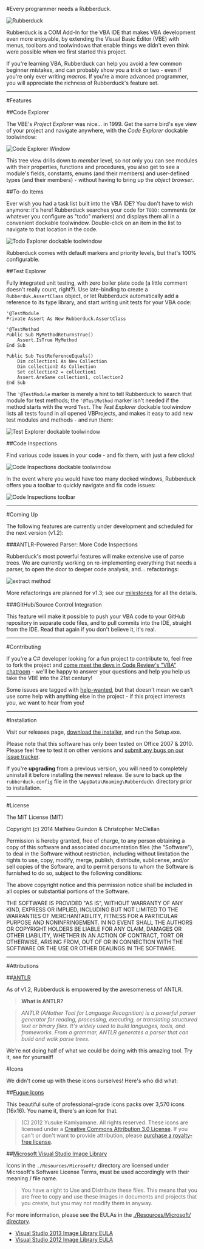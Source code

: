 #Every programmer needs a Rubberduck.

![Rubberduck](http://i.stack.imgur.com/taIMg.png)

Rubberduck is a COM Add-In for the VBA IDE that makes VBA development even more enjoyable, by extending the Visual Basic Editor (VBE) with menus, toolbars and toolwindows that enable things we didn't even think were possible when we first started this project.

If you're learning VBA, Rubberduck can help you avoid a few common beginner mistakes, and can probably show you a trick or two - even if you're only ever writing *macros*. If you're a more advanced programmer, you will appreciate the richness of Rubberduck's feature set.

---

#Features

##Code Explorer

The VBE's *Project Explorer* was nice... in 1999. Get the same bird's eye view of your project and navigate anywhere, with the *Code Explorer* dockable toolwindow:

![Code Explorer Window](http://i.stack.imgur.com/yilHM.png)

This tree view drills down to *member* level, so not only you can see modules with their properties, functions and procedures, you also get to see a module's fields, constants, enums (and their members) and user-defined types (and their members) - without having to bring up the *object browser*.

##To-do Items

Ever wish you had a task list built into the VBA IDE? You don't have to wish anymore: it's here! Rubberduck searches your code for `TODO:` comments (or whatever you configure as "todo" markers) and displays them all in a convenient dockable toolwindow. Double-click on an item in the list to navigate to that location in the code.

![Todo Explorer dockable toolwindow](http://imgur.com/Xl1hfcQ.png)

Rubberduck comes with default markers and priority levels, but that's 100% configurable.

##Test Explorer

Fully integrated unit testing, with zero boiler plate code (a little comment doesn't really count, right?). Use late-binding to create a `Rubberduk.AssertClass` object, or let Rubberduck automatically add a reference to its type library, and start writing unit tests for your VBA code:

    '@TestModule
    Private Assert As New Rubberduck.AssertClass
    
    '@TestMethod
    Public Sub MyMethodReturnsTrue()
        Assert.IsTrue MyMethod
    End Sub
    
    Public Sub TestReferenceEquals()
        Dim collection1 As New Collection
        Dim collection2 As Collection
        Set collection2 = collection1
        Assert.AreSame collection1, collection2
    End Sub

The `'@TestModule` marker is merely a hint to tell Rubberduck to search that module for test methods; the `'@TestMethod` marker isn't needed if the method starts with the word `Test`. 
The *Test Explorer* dockable toolwindow lists all tests found in all opened VBProjects, and makes it easy to add new test modules and methods - and run them:

![Test Explorer dockable toolwindow](http://i.stack.imgur.com/gOMfO.png)

##Code Inspections

Find various code issues in your code - and fix them, with just a few clicks! 

![Code Inspections dockable toolwindow](http://i.imgur.com/djvt8H5.png)

In the event where you would have too many docked windows, Rubberduck offers you a toolbar to quickly navigate and fix code issues:

![Code Inspections toolbar](http://i.stack.imgur.com/0MSot.png)

---

#Coming Up

The following features are currently under development and scheduled for the next version (v1.2):

###ANTLR-Powered Parser: More Code Inspections

Rubberduck's most powerful features will make extensive use of parse trees. We are currently working on re-implementing everything that needs a parser, to open the door to deeper code analysis, and... refactorings:

![extract method](http://i.stack.imgur.com/FhUwt.png)

More refactorings are planned for v1.3; see our [milestones](https://github.com/retailcoder/Rubberduck/milestones) for all the details.

###GitHub/Source Control Integration

This feature will make it possible to push your VBA code to your GitHub repository in separate code files, and to pull commits into the IDE, straight from the IDE. Read that again if you don't believe it, it's real.

---

#Contributing

If you're a C# developer looking for a fun project to contribute to, feel free to fork the project and 
[come meet the devs in Code Review's "VBA" chatroom](http://chat.stackexchange.com/rooms/14929/vba) - we'll be happy to answer your questions and help you help us take the VBE into the 21st century!

Some issues are tagged with [help-wanted](https://github.com/retailcoder/Rubberduck/labels/help-wanted), but that doesn't mean we can't use some help with anything else in the project - if this project interests you, we want to hear from you!

---

#Installation

Visit our releases page, [download the installer](https://github.com/retailcoder/Rubberduck/releases/tag/v1.1), and run the Setup.exe.

Please note that this software has only been tested on Office 2007 & 2010.
Please feel free to test it on other versions and [submit any bugs on our issue tracker](https://github.com/retailcoder/Rubberduck/issues).

If you're **upgrading** from a previous version, you will need to completely uninstall it before installing the newest release. Be sure to back up the `rubberduck.config` file in the `\AppData\Roaming\Rubberduck\` directory prior to installation.

---

#License

The MIT License (MIT)

Copyright (c) 2014 Mathieu Guindon & Christopher McClellan

Permission is hereby granted, free of charge, to any person obtaining a copy
of this software and associated documentation files (the "Software"), to deal
in the Software without restriction, including without limitation the rights
to use, copy, modify, merge, publish, distribute, sublicense, and/or sell
copies of the Software, and to permit persons to whom the Software is
furnished to do so, subject to the following conditions:

The above copyright notice and this permission notice shall be included in all
copies or substantial portions of the Software.

THE SOFTWARE IS PROVIDED "AS IS", WITHOUT WARRANTY OF ANY KIND, EXPRESS OR
IMPLIED, INCLUDING BUT NOT LIMITED TO THE WARRANTIES OF MERCHANTABILITY,
FITNESS FOR A PARTICULAR PURPOSE AND NONINFRINGEMENT. IN NO EVENT SHALL THE
AUTHORS OR COPYRIGHT HOLDERS BE LIABLE FOR ANY CLAIM, DAMAGES OR OTHER
LIABILITY, WHETHER IN AN ACTION OF CONTRACT, TORT OR OTHERWISE, ARISING FROM,
OUT OF OR IN CONNECTION WITH THE SOFTWARE OR THE USE OR OTHER DEALINGS IN THE
SOFTWARE.

---

#Attributions

##[ANTLR](http://www.antlr.org/)

As of v1.2, Rubberduck is empowered by the awesomeness of ANTLR.

> **What is ANTLR?**

> *ANTLR (ANother Tool for Language Recognition) is a powerful parser generator for reading, processing, executing, or translating structured text or binary files. It's widely used to build languages, tools, and frameworks. From a grammar, ANTLR generates a parser that can build and walk parse trees.*

We're not doing half of what we could be doing with this amazing tool. Try it, see for yourself!

#Icons

We didn't come up with these icons ourselves! Here's who did what:

##[Fugue Icons](http://p.yusukekamiyamane.com/)

This beautiful suite of professional-grade icons packs over 3,570 icons (16x16). You name it, there's an icon for that.

> (C) 2012 Yusuke Kamiyamane. All rights reserved. 
These icons are licensed under a [Creative Commons Attribution 3.0 License](http://creativecommons.org/licenses/by/3.0/).
If you can't or don't want to provide attribution, please [purchase a royalty-free license](http://p.yusukekamiyamane.com/).

##[Microsoft Visual Studio Image Library](http://www.microsoft.com/en-ca/download/details.aspx?id=35825)

Icons in the `./Resources/Microsoft/` directory are licensed under Microsoft's Software License Terms, must be used accordingly with their meaning / file name.

> You have a right to Use and Distribute these files. This means that you are free to copy and use these images in documents and projects that you create, but you may not modify them in anyway.

For more information, please see the EULAs in the [./Resources/Microsoft/ directory](https://github.com/retailcoder/Rubberduck/tree/master/RetailCoder.VBE/Resources/Microsoft).

 * [Visual Studio 2013 Image Library EULA](https://github.com/retailcoder/Rubberduck/blob/master/RetailCoder.VBE/Resources/Microsoft/Visual%20Studio%202013%20Image%20Library%20EULA.rtf)
 * [Visual Studio 2012 Image Library EULA](https://github.com/retailcoder/Rubberduck/blob/master/RetailCoder.VBE/Resources/Microsoft/Visual%20Studio%202012%20Image%20Library%20EULA.rtf)
